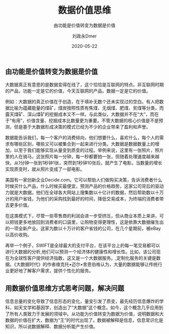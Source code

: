 ﻿---
layout:     post
title:      数据价值思维
subtitle:   由功能是价值转变为数据是价值
date:       2020-05-22
author:     刘政永Dmer
header-img: img/post-bg-dmers.jpg
catalog: true
tags:
    - 数据挖掘思维
---
## 由功能是价值转变为数据是价值

大数据真正有意思的是数据变得在线了，这个恰恰是互联网的特点。非互联网时期的产品，功能一定是它的价值，今天互联网的产品，数据一定是它的价值。

例如：大数据的真正价值在于创造，在于填补无数个还未实现过的空白。有人把数据比喻为蕴藏能量的煤矿，煤炭按照性质有焦煤、无烟煤、肥煤、贫煤等分类，而露天煤矿、深山煤矿的挖掘成本又不一样。与此类似，大数据并不在“大”，而在于“有用”，价值含量、挖掘成本比数量更为重要。不管大数据的核心价值是不是预测，但是基于大数据形成决策的模式已经为不少的企业带来了盈利和声誉。

数据能告诉我们，每一个客户的消费倾向，他们想要什么，喜欢什么，每个人的需求有哪些区别，哪些又可以被集合到一起来进行分类。大数据是数据数量上的增加，以至于我们能够实现从量变到质变的过程。举例来说，这里有一张照片，照片里的人在骑马，这张照片每一分钟，每一秒都要拍一张，但随着处理速度越来越快，从1分钟一张到1秒钟1张，突然到1秒钟10张后，就产生了电影。当数量的增长实现质变时，就从照片变成了一部电影。

美国有一家创新企业Decide.com。它可以帮助人们做购买决策，告诉消费者什么时候买什么产品，什么时候买最便宜，预测产品的价格趋势，这家公司背后的驱动力就是大数据。他们在全球各大网站上搜集数以十亿计的数据，然后帮助数以十万计的用户省钱，为他们的采购找到最好的时间，降低交易成本，为终端的消费者带去更多价值。

在这类模式下，尽管一些零售商的利润会进一步受挤压，但从商业本质上来讲，可以把钱更多地放回到消费者的口袋里，让购物变得更理性，这是依靠大数据催生出的一项全新产业。这家为数以十万计的客户省钱的公司，在几个星期前，被eBay以高价收购。

再举一个例子，SWIFT是全球最大的支付平台，在该平台上的每一笔交易都可以进行大数据的分析,他们可以预测一个经济体的健康性和增长性。比如，该公司现在为全球性客户提供经济指数，这又是一个大数据服务。,定制化服务的关键是数据。《大数据时代》的作者维克托•迈尔•舍恩伯格认为，大量的数据能够让传统行业更好地了解客户需求，提供个性化的服务。

## 用数据价值思维方式思考问题，解决问题

信息总量的变化导致了信息形态的变化，量变引发了质变，最先经历信息爆炸的学科，如天文学和基因学，创造出了“大数据”这个概念。如今，这个概念几乎应用到了所有人类致力于发展的领域中。从功能为价值转变为数据为价值，说明数据和大数据的价值在扩大，数据为“王”的时代出现了。数据被解释是信息，信息常识化是知识，所以说数据解释、数据分析能产生价值。
